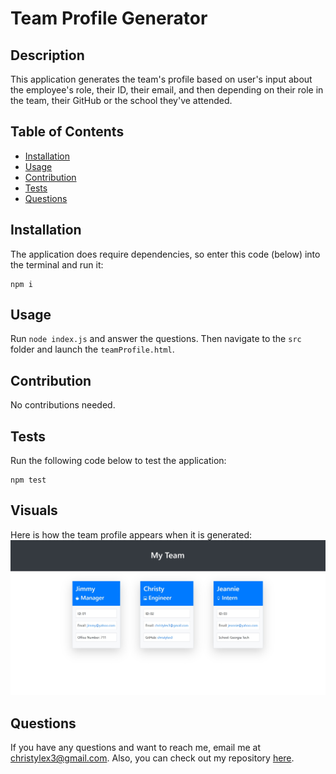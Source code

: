 # Team Profile Generator

## Description

This application generates the team's profile based on user's input about the employee's role, their ID, their email, and then depending on their role in the team, their GitHub or the school they've attended.

## Table of Contents

* [Installation](#installation)
* [Usage](#usage)
* [Contribution](#contribution)
* [Tests](#tests)
* [Questions](#questions)

## Installation

The application does require dependencies, so enter this code (below) into the terminal and run it:
```
npm i
```

## Usage

Run `node index.js` and answer the questions. Then navigate to the `src` folder and launch the `teamProfile.html`.

## Contribution

No contributions needed.

## Tests

Run the following code below to test the application:
```
npm test
```

## Visuals

Here is how the team profile appears when it is generated:
![Team Profile Image](./image/team-profile-image.jpg)

## Questions

If you have any questions and want to reach me, email me at <christylex3@gmail.com>. Also, you can check out my repository [here](https://github.com/christylex3).
